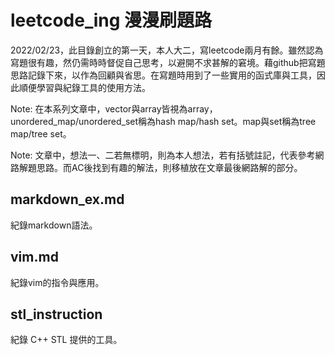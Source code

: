 # leetcode_ing 漫漫刷題路

2022/02/23，此目錄創立的第一天，本人大二，寫leetcode兩月有餘。雖然認為寫題很有趣，然仍需時時督促自己思考，以避開不求甚解的窘境。藉github把寫題思路記錄下來，以作為回顧與省思。在寫題時用到了一些實用的函式庫與工具，因此順便學習與紀錄工具的使用方法。

Note: 在本系列文章中，vector與array皆視為array，unordered_map/unordered_set稱為hash map/hash set。map與set稱為tree map/tree set。

Note: 文章中，想法一、二若無標明，則為本人想法，若有括號註記，代表參考網路解題思路。而AC後找到有趣的解法，則移植放在文章最後網路解的部分。

## markdown_ex.md

紀錄markdown語法。


## vim.md

紀錄vim的指令與應用。


## stl_instruction

紀錄 C++ STL 提供的工具。 